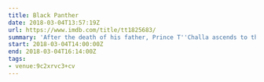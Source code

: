 ```yaml
---
title: Black Panther
date: 2018-03-04T13:57:19Z
url: https://www.imdb.com/title/tt1825683/
summary: 'After the death of his father, Prince T''Challa ascends to the throne of the small African country of Wakanda. T''Challa is also Black Panther, superhero. Now not only must he govern his country but defeat a dangerous adversary.'
start: 2018-03-04T14:00:00Z
end: 2018-03-04T16:14:00Z
tags:
- venue:9c2xrvc3+cv
---
```

